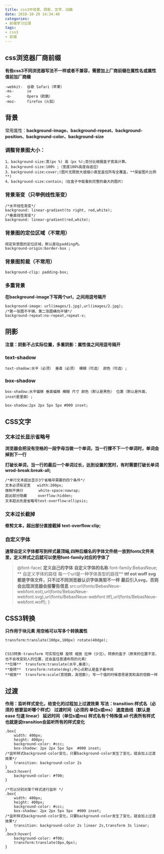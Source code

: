 ```yaml
---
title: css3中背景、阴影、文字、动画
date: 2018-10-20 14:34:40
categories:
- 前端学习记录
tags:
- css3
- 前端
---
```


## css浏览器厂商前缀
**有些css3不同浏览器写法不一样或者不兼容，需要加上厂商前缀在属性名或属性值前加厂商缀**
    
    -webkit-  谷歌 Safari（苹果） 
    -ms-      ie
    -o-       Opera（欧鹏）
    -moz-     firefox（火狐）
## 背景
常用属性：**background-image、background-repeat、background-position、background-color、background-size**
    
### 调整背景图大小：
    1、background-size:宽(px %) 高（px %);百分比根据盒子宽高计算。
    2、background-size:100% ;（宽度100%高度自适应）
    3、background-size:cover;(图片无限放大或缩小直至盖住所有全覆盖，**保留图片比例**)
    4、background-size:contain;（在盒子中能看到完整的最大的图片）
### 背景渐变（只举例线性渐变）
    /*水平线性渐变*/
    background: linear-gradient(to right, red,white);
    /*垂直线性渐变*/
    background: linear-gradient(red,white);
### 背景图的定位区域（不常用）
    规定背景图的定位区域，默认是在padding内。
    background-origin:border-box ;

### 背景图剪裁（不常用）
    background-clip: padding-box;
### 多重背景
**在background-image下写两个url，之间用逗号隔开**
```
background-image: url(images/1.jpg),url(images/2.jpg);
/*第一张图不平铺，第二张图横向平铺*/
background-repeat:no-repeat,repeat-x;
```
## 阴影
**注意：阴影不占实际位置，多重阴影：属性值之间用逗号隔开**
### text-shadow
    text-shadow:水平（必须） 垂直（必须） 模糊（可选） 颜色（可选）;

### box-shadow
    box-shadow:水平偏移 垂直偏移 模糊 尺寸 颜色（默认是黑色） 位置（默认是外面，inset是里面）;
```
box-shadow:2px 2px 5px 5px #000 inset;
```
## CSS文字
### 文本过长显示省略号
**浏览器会把没有空格的一段字母当做一个单词，当一行撑不下一个单词时，单词会掉到下一行**

**打破长单词，当一行的最后一个单词过长，达到设置的宽时，有时需要打破长单词**
**wrod-break:break-all;**

```
/*单行文本超出显示3个省略号需要的四个条件*/
文本必须有定宽   width:200px;
强制不换行       white-space:nowrap;
超出部分隐藏     overflow:hidden;
文本超出先是省略号text-overflow:ellipsis;
```
### 文本过长截掉
**修剪文本，超出部分直接截掉**
**text-overflow:clip;**

### 自定义字体
**通常自定义字体都写到样式最顶端,四种后缀名的字体文件统一放到fonts文件夹里，定义样式之后就可以使用font-family对应的字体了**
    
>@font-face{
		**定义自己的字体**
		**自定义字体的名称**
		font-family:BebasNeue;
		** 自定义字体的路径 每一个url是一种字体类型的路径**
		**ttf eot woff svg 都是字体文件，只不过不同浏览器认识字体类型不一样**
		**最后引入svg，否则会出现浏览器会报警告信息**
		src:url(fonts/BebasNeue-webfont.eot),url(fonts/BebasNeue-webfont.svg),url(fonts/BebasNeue-webfont.ttf),url(fonts/BebasNeue-webfont.woff);
	}

## CSS3转换

**只作用于块元素**
**用空格可以写多个转换属性**
    
    transform:translate(100px,100px) rotate(40dge);


    CSS3转换-transform 可实现位移 旋转 缩放 拉伸（少见）。转换的盒子（原来的位置不变，也不会改变别人的位置，还会盖住普通布局的元素）    
    **位移**  transform:translate(水平,垂直);
    **旋转**  transform:rotate(deg);中心点默认是盒子最中间
    **缩放**  transform:scale(宽倍数，高倍数); 写一个值的时候意思是宽和高的倍数一样


## 过渡

**作用：监听样式变化，给变化的过程加上过渡效果**
**写法：transition:样式名（必须的 想要监听哪个样式） 过渡时间（必须的 单位s或ms） 速度曲线（默认是ease 匀速 linear） 延迟时间（单位s或ms)
    样式名有个特殊值 all 代表所有样式也就是说transition会监听所有的样式变化**

```
.box{
	width: 400px;
	height: 400px;
	background-color: #ccc;
	box-shadow: 2px 2px 5px 5px  #000 inset;
/*监听样式background-color变化，只要background-color发生了变化，就会加上过渡效果*/
	transition: background-color 2s
}
.box3:hover{
	background-color: #f00;
}

/*可以分别对某个样式进行监听 */
.box{
	width: 400px;
	height: 400px;
	background-color: #ccc;
	box-shadow: 2px 2px 5px 5px  #000 inset;
/*监听样式background-color变化，只要background-color发生了变化，就会加上过渡效果*/
	transition: background-color 2s linear 2s,transform 3s linear;
}
.box3:hover{
	background-color: #f00;
	transform:translate(0px,0px);
}
```